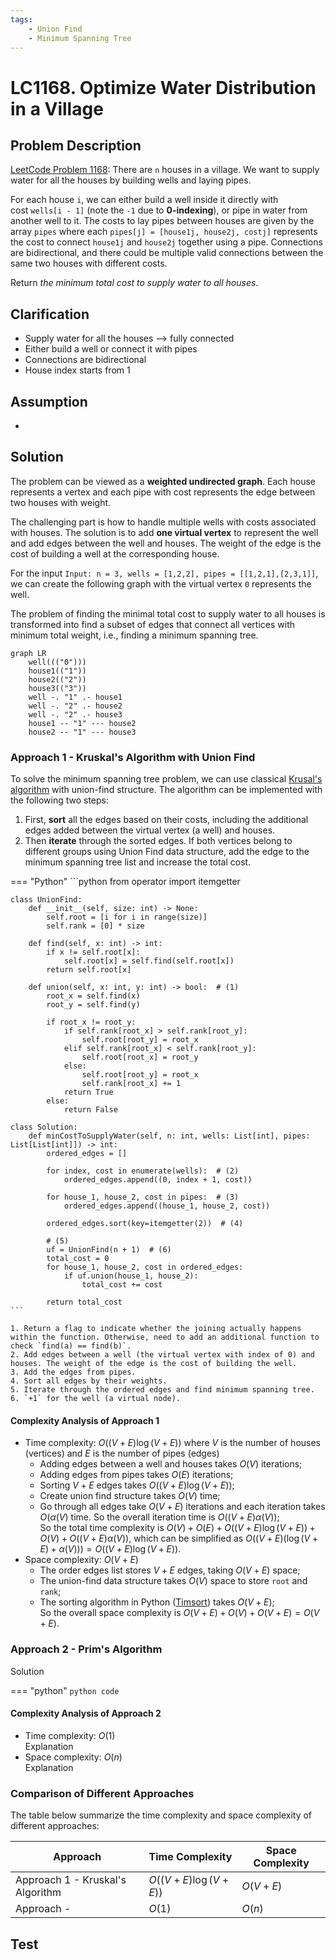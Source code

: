 ```yaml
---
tags:
    - Union Find
    - Minimum Spanning Tree
---
```


# LC1168. Optimize Water Distribution in a Village

## Problem Description

[LeetCode Problem 1168](https://leetcode.com/problems/optimize-water-distribution-in-a-village/description/): There are `n` houses in a village. We want to supply water for all the houses by building wells and laying pipes.

For each house `i`, we can either build a well inside it directly with cost `wells[i - 1]` (note the `-1` due to **0-indexing**), or pipe in water from another well to it. The costs to lay pipes between houses are given by the array `pipes` where each `pipes[j] = [house1j, house2j, costj]` represents the cost to connect `house1j` and `house2j` together using a pipe. Connections are bidirectional, and there could be multiple valid connections between the same two houses with different costs.

Return _the minimum total cost to supply water to all houses_.

## Clarification

- Supply water for all the houses --> fully connected
- Either build a well or connect it with pipes
- Connections are bidirectional
- House index starts from 1

## Assumption

-

## Solution

The problem can be viewed as a **weighted undirected graph**. Each house represents a vertex and each pipe with cost represents the edge between two houses with weight.

The challenging part is how to handle multiple wells with costs associated with houses. The solution is to add **one virtual vertex** to represent the well and add edges between the well and houses. The weight of the edge is the cost of building a well at the corresponding house.

For the input `Input: n = 3, wells = [1,2,2], pipes = [[1,2,1],[2,3,1]]`, we can create the following graph with the virtual vertex `0` represents the well.

The problem of finding the minimal total cost to supply water to all houses is transformed into find a subset of edges that connect all vertices with minimum total weight, i.e., finding a minimum spanning tree.

```mermaid
graph LR
    well((("0")))
    house1(("1"))
    house2(("2"))
    house3(("3"))
    well -. "1" .- house1
    well -. "2" .- house2
    well -. "2" .- house3
    house1 -- "1" --- house2
    house2 -- "1" --- house3
```

### Approach 1 - Kruskal's Algorithm with Union Find

To solve the minimum spanning tree problem, we can use classical [Krusal's algorithm](https://en.wikipedia.org/wiki/Kruskal%27s_algorithm) with union-find structure. The algorithm can be implemented with the following two steps:

1. First, **sort** all the edges based on their costs, including the additional edges added between the virtual vertex (a well) and houses.
2. Then **iterate** through the sorted edges. If both vertices belong to different groups using Union Find data structure, add the edge to the minimum spanning tree list and increase the total cost.

=== "Python"
    ```python
    from operator import itemgetter

    class UnionFind:
        def __init__(self, size: int) -> None:
            self.root = [i for i in range(size)]
            self.rank = [0] * size

        def find(self, x: int) -> int:
            if x != self.root[x]:
                self.root[x] = self.find(self.root[x])
            return self.root[x]

        def union(self, x: int, y: int) -> bool:  # (1)
            root_x = self.find(x)
            root_y = self.find(y)

            if root_x != root_y:
                if self.rank[root_x] > self.rank[root_y]:
                    self.root[root_y] = root_x
                elif self.rank[root_x] < self.rank[root_y]:
                    self.root[root_x] = root_y
                else:
                    self.root[root_y] = root_x
                    self.rank[root_x] += 1
                return True
            else:
                return False

    class Solution:
        def minCostToSupplyWater(self, n: int, wells: List[int], pipes: List[List[int]]) -> int:
            ordered_edges = []

            for index, cost in enumerate(wells):  # (2)
                ordered_edges.append((0, index + 1, cost))

            for house_1, house_2, cost in pipes:  # (3)
                ordered_edges.append((house_1, house_2, cost))

            ordered_edges.sort(key=itemgetter(2))  # (4)

            # (5)
            uf = UnionFind(n + 1)  # (6)
            total_cost = 0
            for house_1, house_2, cost in ordered_edges:
                if uf.union(house_1, house_2):
                    total_cost += cost

            return total_cost
    ```

    1. Return a flag to indicate whether the joining actually happens within the function. Otherwise, need to add an additional function to check `find(a) == find(b)`.
    2. Add edges between a well (the virtual vertex with index of 0) and houses. The weight of the edge is the cost of building the well.
    3. Add the edges from pipes.
    4. Sort all edges by their weights.
    5. Iterate through the ordered edges and find minimum spanning tree.
    6. `+1` for the well (a virtual node).

#### Complexity Analysis of Approach 1

- Time complexity: $O((V + E) \log (V + E))$ where $V$ is the number of houses (vertices) and $E$ is the number of pipes (edges)  
    - Adding edges between a well and houses takes $O(V)$ iterations;
    - Adding edges from pipes takes $O(E)$ iterations;
    - Sorting $V + E$ edges takes $O((V + E) \log (V + E))$;
    - Create union find structure takes $O(V)$ time;
    - Go through all edges take $O(V + E)$ iterations and each iteration takes $O(\alpha(V)$ time. So the overall iteration time is $O((V + E) \alpha(V))$;  
    So the total time complexity is $O(V) + O(E) + O((V + E) \log (V + E)) + O(V) + O((V + E) \alpha(V))$, which can be simplified as $O((V + E) (\log (V + E) + \alpha(V))) = O((V + E) \log (V + E))$.
- Space complexity: $O(V + E)$  
    - The order edges list stores $V + E$ edges, taking $O(V + E)$ space;
    - The union-find data structure takes $O(V)$ space to store `root` and `rank`;
    - The sorting algorithm in Python ([Timsort](https://en.wikipedia.org/wiki/Timsort)) takes $O(V + E)$;  
    So the overall space complexity is $O(V + E) + O(V) + O(V + E) = O(V + E)$.

### Approach 2 - Prim's Algorithm

Solution

=== "python"
    ```python
    code
    ```

#### Complexity Analysis of Approach 2

- Time complexity: $O(1)$  
  Explanation
- Space complexity: $O(n)$  
  Explanation

### Comparison of Different Approaches

The table below summarize the time complexity and space complexity of different
approaches:

Approach    | Time Complexity   | Space Complexity |
------------| ---------------   | ---------------- |
Approach 1 - Kruskal's Algorithm  |  $O((V + E) \log (V + E))$           | $O(V + E)$ |
Approach -  |  $O(1)$           | $O(n)$  |

## Test

